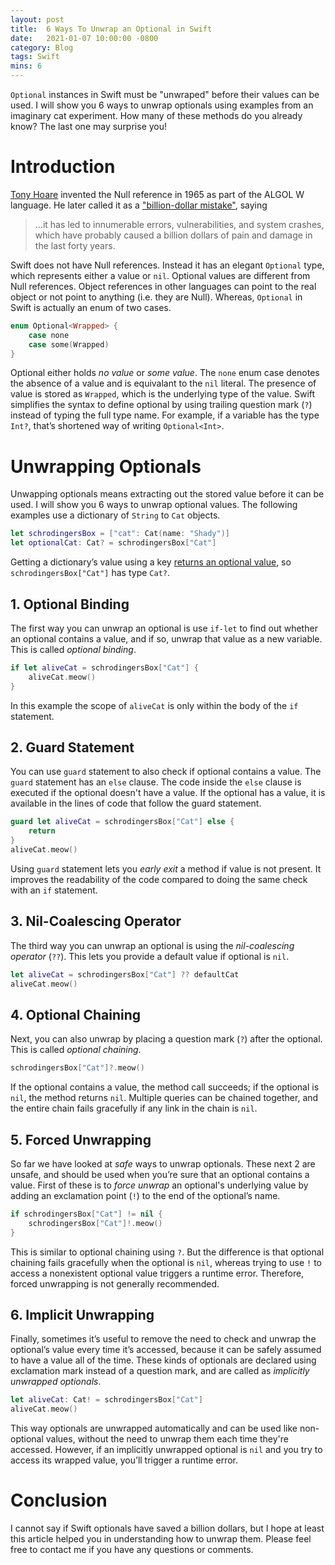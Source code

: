 ```yaml
---
layout: post
title:  6 Ways To Unwrap an Optional in Swift
date:   2021-01-07 10:00:00 -0800
category: Blog
tags: Swift
mins: 6
---
```


`Optional` instances in Swift must be "unwraped" before their values can be used. I will show you 6 ways to unwrap optionals using examples from an imaginary cat experiment. How many of these methods do you already know? The last one may surprise you!

# Introduction

[Tony Hoare][3] invented the Null reference in 1965 as part of the ALGOL W language. He later called it as a ["billion-dollar mistake"][1], saying

> ...it has led to innumerable errors, vulnerabilities, and system crashes, which have probably caused a billion dollars of pain and damage in the last forty years. 

Swift does not have Null references. Instead it has an elegant `Optional` type, which represents either a value or `nil`. Optional values are different from Null references. Object references in other languages can point to the real object or not point to anything (i.e. they are Null). Whereas, `Optional` in Swift is actually an enum of two cases.

```swift
enum Optional<Wrapped> {
    case none
    case some(Wrapped)
}
```

Optional either holds _no value_ or _some value_. The `none` enum case denotes the absence of a value and is equivalant to the `nil` literal. The presence of value is stored as `Wrapped`, which is the underlying type of the value. Swift simplifies the syntax to define optional by using trailing question mark (`?`) instead of typing the full type name. For example, if a variable has the type `Int?`, that’s shortened way of writing `Optional<Int>`. 

# Unwrapping Optionals	

Unwapping optionals means extracting out the stored value before it can be used. I will show you 6 ways to unwrap optional values. The following examples use a dictionary of `String` to `Cat` objects. 

```swift
let schrodingersBox = ["cat": Cat(name: "Shady")]
let optionalCat: Cat? = schrodingersBox["Cat"]
```

Getting a dictionary’s value using a key [returns an optional value][2], so `schrodingersBox["Cat"]` has type `Cat?`.

## 1. Optional Binding
The first way you can unwrap an optional is use `if-let` to find out whether an optional contains a value, and if so, unwrap that value as a new variable. This is called _optional binding_. 

```swift
if let aliveCat = schrodingersBox["Cat"] {
    aliveCat.meow()
}
```

In this example the scope of `aliveCat` is only within the body of the `if` statement.

## 2. Guard Statement
You can use `guard` statement to also check if optional contains a value. The `guard` statement has an `else` clause. The code inside the `else` clause is executed if the optional doesn't have a value. If the optional has a value, it is available in the lines of code that follow the guard statement.

```swift
guard let aliveCat = schrodingersBox["Cat"] else {
    return
}
aliveCat.meow()
```

Using `guard` statement lets you _early exit_ a method if value is not present. It improves the readability of the code compared to doing the same check with an `if` statement.


## 3. Nil-Coalescing Operator
The third way you can unwrap an optional is using the _nil-coalescing operator_ (`??`). This lets you provide a default value if optional is `nil`. 

```swift
let aliveCat = schrodingersBox["Cat"] ?? defaultCat
aliveCat.meow()
```

## 4. Optional Chaining

Next, you can also unwrap by placing a question mark (`?`) after the optional. This is called _optional chaining_. 

```swift
schrodingersBox["Cat"]?.meow()
```

If the optional contains a value, the method call succeeds; if the optional is `nil`, the method returns `nil`. Multiple queries can be chained together, and the entire chain fails gracefully if any link in the chain is `nil`. 


## 5. Forced Unwrapping
So far we have looked at _safe_ ways to unwrap optionals. These next 2 are unsafe, and should be used when you’re sure that an optional contains a value. First of these is to _force unwrap_ an optional's underlying value by adding an exclamation point (`!`) to the end of the optional’s name.

```swift
if schrodingersBox["Cat"] != nil {
    schrodingersBox["Cat"]!.meow()
}
```

This is similar to optional chaining using `?`. But the difference is that optional chaining fails gracefully when the optional is `nil`, whereas trying to use `!` to access a nonexistent optional value triggers a runtime error. Therefore, forced unwrapping is not generally recommended. 

## 6. Implicit Unwrapping

Finally, sometimes it’s useful to remove the need to check and unwrap the optional’s value every time it’s accessed, because it can be safely assumed to have a value all of the time. These kinds of optionals are declared using exclamation mark instead of a question mark, and are called as _implicitly unwrapped optionals_. 

```swift
let aliveCat: Cat! = schrodingersBox["Cat"]
aliveCat.meow()
```

This way optionals are unwrapped automatically and can be used like non-optional values, without the need to unwrap them each time they're accessed. However, if an implicitly unwrapped optional is `nil` and you try to access its wrapped value, you’ll trigger a runtime error. 

# Conclusion

I cannot say if Swift optionals have saved a billion dollars, but I hope at least this article helped you in understanding how to unwrap them. Please feel free to contact me if you have any questions or comments. 


[1]: https://www.infoq.com/presentations/Null-References-The-Billion-Dollar-Mistake-Tony-Hoare/
[2]: https://developer.apple.com/documentation/swift/dictionary/2885650-subscript
[3]: https://en.wikipedia.org/wiki/Tony_Hoare

